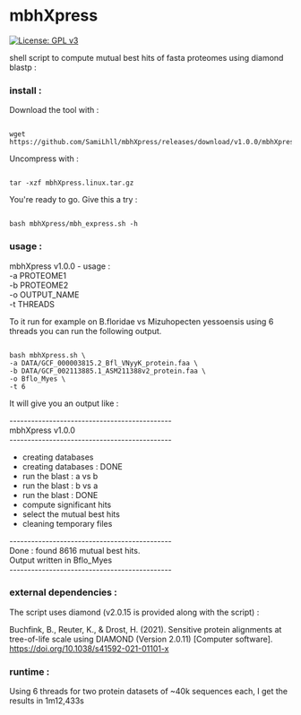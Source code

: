 # mbhXpress

[![License: GPL v3](https://img.shields.io/badge/License-GPLv3-blue.svg)](https://www.gnu.org/licenses/gpl-3.0)

shell script to compute mutual best hits of fasta proteomes using diamond blastp :

### install :

Download the tool with :

```{bash}

wget https://github.com/SamiLhll/mbhXpress/releases/download/v1.0.0/mbhXpress.linux.tar.gz

```
Uncompress with :

```{bash}

tar -xzf mbhXpress.linux.tar.gz

```

You're ready to go. Give this a try :

```{bash}

bash mbhXpress/mbh_express.sh -h

```

### usage : 

mbhXpress v1.0.0 - usage :   
-a PROTEOME1   
-b PROTEOME2   
-o OUTPUT_NAME   
-t THREADS   

To it run for example on B.floridae vs Mizuhopecten yessoensis using 6 threads you can run the following output.

```{bash}

bash mbhXpress.sh \
-a DATA/GCF_000003815.2_Bfl_VNyyK_protein.faa \
-b DATA/GCF_002113885.1_ASM211388v2_protein.faa \
-o Bflo_Myes \
-t 6

```
It will give you an output like :   

\---------------------------------------------   
mbhXpress v1.0.0   
\---------------------------------------------   

- creating databases   
 - creating databases : DONE   
 - run the blast : a vs b   
 - run the blast : b vs a   
 - run the blast : DONE   
 - compute significant hits   
 - select the mutual best hits   
 - cleaning temporary files   

\---------------------------------------------   
Done : found 8616 mutual best hits.   
Output written in Bflo_Myes  
\---------------------------------------------   

### external dependencies :

The script uses diamond (v2.0.15 is provided along with the script) :   

Buchfink, B., Reuter, K., & Drost, H. (2021). Sensitive protein alignments at tree-of-life scale using DIAMOND (Version 2.0.11) [Computer software]. https://doi.org/10.1038/s41592-021-01101-x


### runtime :

Using 6 threads for two protein datasets of ~40k sequences each, I get the results in 1m12,433s

